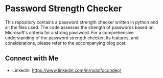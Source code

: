 # Password Strength Checker

This repository contains a password strength checker written in python and all the files used. The code assesses the strength of passwords based on Microsoft's criteria for a strong password. 
For a comprehensive understanding of the password strength checker, its features, and considerations, please refer to the accompanying blog post.

## Connect with Me

- LinkedIn: https://www.linkedin.com/in/rodolfocondeg/
